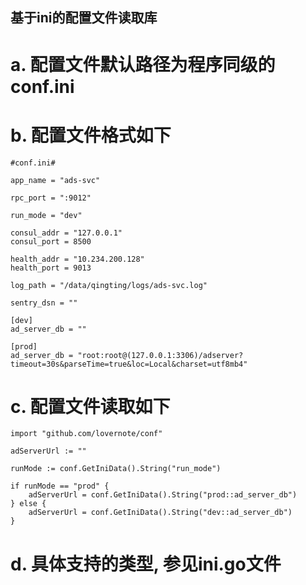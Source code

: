 ## 基于ini的配置文件读取库

# a. 配置文件默认路径为程序同级的conf.ini

# b. 配置文件格式如下
	#conf.ini#

	app_name = "ads-svc"
	
	rpc_port = ":9012"
	
	run_mode = "dev"
	
	consul_addr = "127.0.0.1"
	consul_port = 8500
	
	health_addr = "10.234.200.128"
	health_port = 9013
	
	log_path = "/data/qingting/logs/ads-svc.log"
	
	sentry_dsn = ""
	
	[dev]
	ad_server_db = ""
	
	[prod]
	ad_server_db = "root:root@(127.0.0.1:3306)/adserver?timeout=30s&parseTime=true&loc=Local&charset=utf8mb4"

# c. 配置文件读取如下
	import "github.com/lovernote/conf"

	adServerUrl := ""
	
	runMode := conf.GetIniData().String("run_mode")

	if runMode == "prod" {
		adServerUrl = conf.GetIniData().String("prod::ad_server_db")
	} else {
		adServerUrl = conf.GetIniData().String("dev::ad_server_db")
	}

# d. 具体支持的类型, 参见ini.go文件